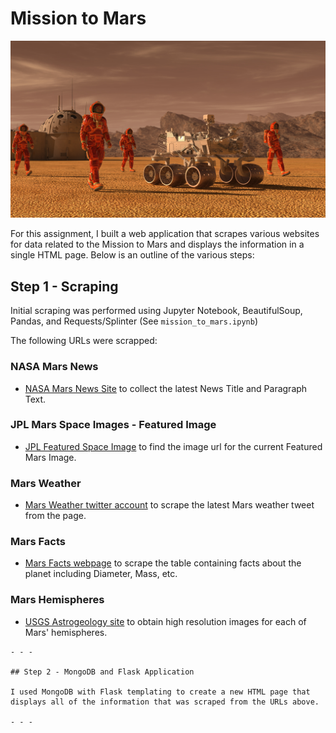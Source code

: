 # Mission to Mars

![mission_to_mars](Images/mission_to_mars.png)

For this assignment, I built a web application that scrapes various websites for data related to the Mission to Mars and displays the information in a single HTML page. Below is an outline of the various steps:

## Step 1 - Scraping

Initial scraping was performed using Jupyter Notebook, BeautifulSoup, Pandas, and Requests/Splinter (See `mission_to_mars.ipynb`)

The following URLs were scrapped:

### NASA Mars News

* [NASA Mars News Site](https://mars.nasa.gov/news/) to collect the latest News Title and Paragraph Text.


### JPL Mars Space Images - Featured Image

* [JPL Featured Space Image](https://www.jpl.nasa.gov/spaceimages/?search=&category=Mars) to find the image url for the current Featured Mars Image.


### Mars Weather

* [Mars Weather twitter account](https://twitter.com/marswxreport?lang=en) to scrape the latest Mars weather tweet from the page.


### Mars Facts

* [Mars Facts webpage](https://space-facts.com/mars/) to scrape the table containing facts about the planet including Diameter, Mass, etc.


### Mars Hemispheres

* [USGS Astrogeology site](https://astrogeology.usgs.gov/search/results?q=hemisphere+enhanced&k1=target&v1=Mars) to obtain high resolution images for each of Mars' hemispheres.
```
- - -

## Step 2 - MongoDB and Flask Application

I used MongoDB with Flask templating to create a new HTML page that displays all of the information that was scraped from the URLs above.

- - -